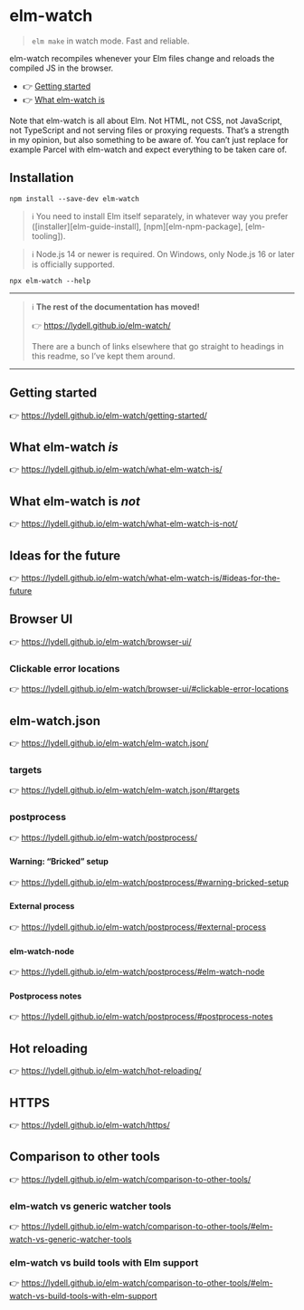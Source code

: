 # elm-watch

> `elm make` in watch mode. Fast and reliable.

elm-watch recompiles whenever your Elm files change and reloads the compiled JS in the browser.

- 👉 [Getting started](https://lydell.github.io/elm-watch/getting-started/)
- 👉 [What elm-watch is](https://lydell.github.io/elm-watch/what-elm-watch-is/)

Note that elm-watch is all about Elm. Not HTML, not CSS, not JavaScript, not TypeScript and not serving files or proxying requests. That’s a strength in my opinion, but also something to be aware of. You can’t just replace for example Parcel with elm-watch and expect everything to be taken care of.

## Installation

```
npm install --save-dev elm-watch
```

> ℹ️ You need to install Elm itself separately, in whatever way you prefer ([installer][elm-guide-install], [npm][elm-npm-package], [elm-tooling]).

> ℹ️ Node.js 14 or newer is required. On Windows, only Node.js 16 or later is officially supported.

```
npx elm-watch --help
```

---

> ℹ️ **The rest of the documentation has moved!**
>
> 👉 https://lydell.github.io/elm-watch/
>
> There are a bunch of links elsewhere that go straight to headings in this readme, so I’ve kept them around.

---

## Getting started

👉 https://lydell.github.io/elm-watch/getting-started/

## What elm-watch _is_

👉 https://lydell.github.io/elm-watch/what-elm-watch-is/

## What elm-watch is _not_

👉 https://lydell.github.io/elm-watch/what-elm-watch-is-not/

## Ideas for the future

👉 https://lydell.github.io/elm-watch/what-elm-watch-is/#ideas-for-the-future

## Browser UI

👉 https://lydell.github.io/elm-watch/browser-ui/

### Clickable error locations

👉 https://lydell.github.io/elm-watch/browser-ui/#clickable-error-locations

## elm-watch.json

👉 https://lydell.github.io/elm-watch/elm-watch.json/

### targets

👉 https://lydell.github.io/elm-watch/elm-watch.json/#targets

### postprocess

👉 https://lydell.github.io/elm-watch/postprocess/

#### Warning: “Bricked” setup

👉 https://lydell.github.io/elm-watch/postprocess/#warning-bricked-setup

#### External process

👉 https://lydell.github.io/elm-watch/postprocess/#external-process

#### elm-watch-node

👉 https://lydell.github.io/elm-watch/postprocess/#elm-watch-node

#### Postprocess notes

👉 https://lydell.github.io/elm-watch/postprocess/#postprocess-notes

## Hot reloading

👉 https://lydell.github.io/elm-watch/hot-reloading/

## HTTPS

👉 https://lydell.github.io/elm-watch/https/

## Comparison to other tools

👉 https://lydell.github.io/elm-watch/comparison-to-other-tools/

### elm-watch vs generic watcher tools

👉 https://lydell.github.io/elm-watch/comparison-to-other-tools/#elm-watch-vs-generic-watcher-tools

### elm-watch vs build tools with Elm support

👉 https://lydell.github.io/elm-watch/comparison-to-other-tools/#elm-watch-vs-build-tools-with-elm-support
